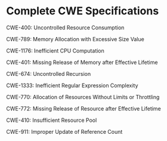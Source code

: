 

# Complete CWE Specifications

CWE-400: Uncontrolled Resource Consumption

CWE-789: Memory Allocation with Excessive Size Value

CWE-1176: Inefficient CPU Computation

CWE-401: Missing Release of Memory after Effective Lifetime

CWE-674: Uncontrolled Recursion

CWE-1333: Inefficient Regular Expression Complexity

CWE-770: Allocation of Resources Without Limits or Throttling

CWE-772: Missing Release of Resource after Effective Lifetime

CWE-410: Insufficient Resource Pool

CWE-911: Improper Update of Reference Count